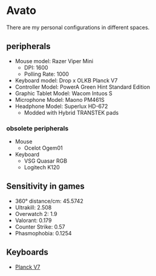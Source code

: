 # Avato
There are my personal configurations in different spaces.
## peripherals
- Mouse model: Razer Viper Mini
  - DPI: 1600
  - Polling Rate: 1000
- Keyboard model: Drop x OLKB Planck V7
- Controller Model: PowerA Green Hint Standard Edition
- Graphic Tablet Model: Wacom Intuos S
- Microphone Model: Maono PM461S
- Headphone Model: Superlux HD-672
  - Modded with Hybrid TRANSTEK pads
### obsolete peripherals
- Mouse
  - Ocelot Ogem01
- Keyboard
  - VSG Quasar RGB
  - Logitech K120
## Sensitivity in games
- 360° distance/cm: 45.5742
- Ultrakill: 2.508
- Overwatch 2: 1.9
- Valorant: 0.179
- Counter Strike: 0.57
- Phasmophobia: 0.1254
## Keyboards
- [Planck V7](Personal/Keyboards/Planck/rev7)
